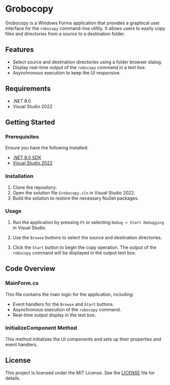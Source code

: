 
# Grobocopy

Grobocopy is a Windows Forms application that provides a graphical user interface for the `robocopy` command-line utility. 
It allows users to easily copy files and directories from a source to a destination folder.

## Features

- Select source and destination directories using a folder browser dialog.
- Display real-time output of the `robocopy` command in a text box.
- Asynchronous execution to keep the UI responsive.

## Requirements

- .NET 8.0
- Visual Studio 2022

## Getting Started

### Prerequisites

Ensure you have the following installed:

- [.NET 8.0 SDK](https://dotnet.microsoft.com/download/dotnet/8.0)
- [Visual Studio 2022](https://visualstudio.microsoft.com/vs/)

### Installation

1. Clone the repository:
2. Open the solution file `Grobocopy.sln` in Visual Studio 2022.
3. Build the solution to restore the necessary NuGet packages.

### Usage

1. Run the application by pressing `F5` or selecting `Debug > Start Debugging` in Visual Studio.

2. Use the `Browse` buttons to select the source and destination directories.

3. Click the `Start` button to begin the copy operation. The output of the `robocopy` command will be displayed in the output text box.

## Code Overview

### MainForm.cs

This file contains the main logic for the application, including:

- Event handlers for the `Browse` and `Start` buttons.
- Asynchronous execution of the `robocopy` command.
- Real-time output display in the text box.

### InitializeComponent Method

This method initializes the UI components and sets up their properties and event handlers.


## License

This project is licensed under the MIT License. See the [LICENSE](LICENSE) file for details.

